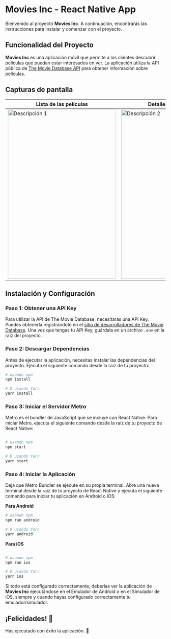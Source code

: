 # Movies Inc - React Native App

Bienvenido al proyecto **Movies Inc**. A continuación, encontrarás las instrucciones para instalar y comenzar con el proyecto.

## Funcionalidad del Proyecto

**Movies Inc** es una aplicación móvil que permite a los clientes descubrir películas que puedan estar interesados en ver. La aplicación utiliza la API pública de [The Movie Database API](https://developer.themoviedb.org/docs/getting-started) para obtener información sobre películas.


## Capturas de pantalla

| Lista de las películas                                                                                                                                                              | Detalles de la película                                                                                                                                                              | Añadir calificación |
|---------------------------------------------------------------------------------------------------------------------------------------------------------------------------------------|---------------------------------------------------------------------------------------------------------------------------------------------------------------------------------------|---------------------|
| <img src="https://github.com/user-attachments/assets/8ee49b25-9712-4e67-b42a-42979004db94" width="340" height="530" alt="Descripción 1"> | <img src="https://github.com/user-attachments/assets/2b27f80b-b143-4e48-9300-dd6fe6fbe116"  width="340" height="530" alt="Descripción 2"> | <img src="https://github.com/user-attachments/assets/4eb6fc5a-d82c-49bf-8fd5-50c495211820"  width="340" height="530" alt="Descripción 3"> |

## Instalación y Configuración

### Paso 1: Obtener una API Key

Para utilizar la API de The Movie Database, necesitarás una API Key. Puedes obtenerla registrándote en el [sitio de desarrolladores de The Movie Database](https://www.themoviedb.org/documentation/api). Una vez que tengas tu API Key, guárdala en un archivo `.env` en la raíz del proyecto.

### Paso 2: Descargar Dependencias

Antes de ejecutar la aplicación, necesitas instalar las dependencias del proyecto. Ejecuta el siguiente comando desde la raíz de tu proyecto:

```bash
# usando npm
npm install

# O usando Yarn
yarn install
```

### Paso 3: Iniciar el Servidor Metro
Metro es el bundler de JavaScript que se incluye con React Native. Para iniciar Metro, ejecuta el siguiente comando desde la raíz de tu proyecto de React Native:

```bash

# usando npm
npm start

# O usando Yarn
yarn start
```
### Paso 4: Iniciar la Aplicación
Deja que Metro Bundler se ejecute en su propia terminal. Abre una nueva terminal desde la raíz de tu proyecto de React Native y ejecuta el siguiente comando para iniciar tu aplicación en Android o iOS:

**Para Android**
```bash
# usando npm
npm run android

# O usando Yarn
yarn android
```
**Para iOS**
```bash

# usando npm
npm run ios

# O usando Yarn
yarn ios
```
Si todo está configurado correctamente, deberías ver la aplicación de **Movies Inc** ejecutándose en el Emulador de Android o en el Simulador de iOS, siempre y cuando hayas configurado correctamente tu emulador/simulador.

## ¡Felicidades! :tada:
Has ejecutado con éxito la aplicación. :partying_face:





